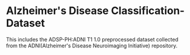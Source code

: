 # Alzheimer's Disease Classification-Dataset
This includes the ADSP-PH:ADNI T1 1.0 preprocessed dataset collected from the ADNI(Alzheimer's Disease Neuroimaging Initiative) repository.
